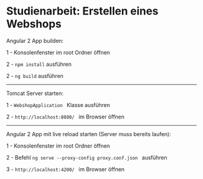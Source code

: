 # Studienarbeit: Erstellen eines Webshops
Angular 2 App builden: 

 1 - Konsolenfenster im root Ordner öffnen
 
 2 - ```npm install``` ausführen
 
 2 - ```ng build``` ausführen
 
 ---------------------------------------------------

Tomcat Server starten: 

 1 - ```WebshopApplication ``` Klasse ausführen

 2 - ```http://localhost:8080/ ``` im Browser öffnen

---------------------------------------------------

Angular 2 App mit live reload starten (Server muss bereits laufen): 

 1 - Konsolenfenster im root Ordner öffnen
 
 2 - Befehl ```ng serve --proxy-config proxy.conf.json ``` ausführen
 
 3 - ```http://localhost:4200/ ``` im Browser öffnen

